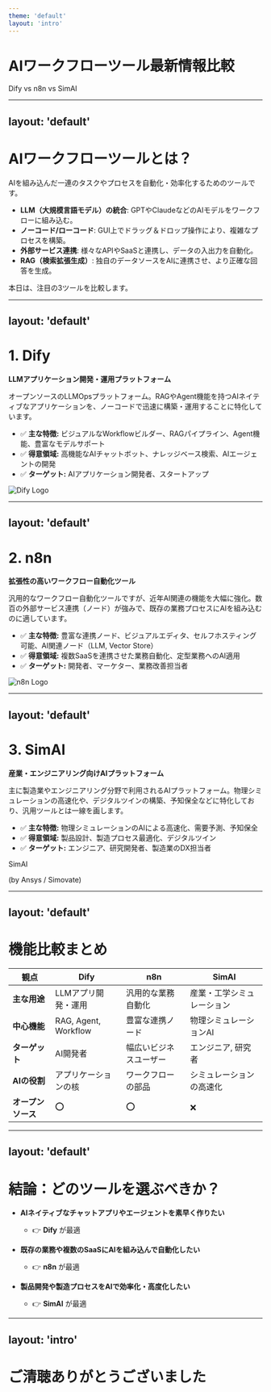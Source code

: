 ```yaml
---
theme: 'default'
layout: 'intro'
---
```


# AIワークフローツール最新情報比較

Dify vs n8n vs SimAI

---
layout: 'default'
---

# AIワークフローツールとは？

AIを組み込んだ一連のタスクやプロセスを自動化・効率化するためのツールです。

- **LLM（大規模言語モデル）の統合**: GPTやClaudeなどのAIモデルをワークフローに組み込む。
- **ノーコード/ローコード**: GUI上でドラッグ＆ドロップ操作により、複雑なプロセスを構築。
- **外部サービス連携**: 様々なAPIやSaaSと連携し、データの入出力を自動化。
- **RAG（検索拡張生成）**: 独自のデータソースをAIに連携させ、より正確な回答を生成。

本日は、注目の3ツールを比較します。

---
layout: 'default'
---

# 1. Dify

<div class="flex items-center">
  <div class="w-2/3">
    <p class="text-xl"><strong>LLMアプリケーション開発・運用プラットフォーム</strong></p>
    <p>オープンソースのLLMOpsプラットフォーム。RAGやAgent機能を持つAIネイティブなアプリケーションを、ノーコードで迅速に構築・運用することに特化しています。</p>
    <ul class="mt-4">
      <li>✅ <strong>主な特徴:</strong> ビジュアルなWorkflowビルダー、RAGパイプライン、Agent機能、豊富なモデルサポート</li>
      <li>✅ <strong>得意領域:</strong> 高機能なAIチャットボット、ナレッジベース検索、AIエージェントの開発</li>
      <li>✅ <strong>ターゲット:</strong> AIアプリケーション開発者、スタートアップ</li>
    </ul>
  </div>
  <div class="w-1/3 p-4">
    <img src="https://dify.ai/logo/logo-light.svg" alt="Dify Logo" class="max-h-40 mx-auto">
  </div>
</div>

---
layout: 'default'
---

# 2. n8n

<div class="flex items-center">
  <div class="w-2/3">
    <p class="text-xl"><strong>拡張性の高いワークフロー自動化ツール</strong></p>
    <p>汎用的なワークフロー自動化ツールですが、近年AI関連の機能を大幅に強化。数百の外部サービス連携（ノード）が強みで、既存の業務プロセスにAIを組み込むのに適しています。</p>
    <ul class="mt-4">
      <li>✅ <strong>主な特徴:</strong> 豊富な連携ノード、ビジュアルエディタ、セルフホスティング可能、AI関連ノード（LLM, Vector Store）</li>
      <li>✅ <strong>得意領域:</strong> 複数SaaSを連携させた業務自動化、定型業務へのAI適用</li>
      <li>✅ <strong>ターゲット:</strong> 開発者、マーケター、業務改善担当者</li>
    </ul>
  </div>
  <div class="w-1/3 p-4">
    <img src="https://n8n.io/n8n-logo.svg" alt="n8n Logo" class="max-h-40 mx-auto">
  </div>
</div>

---
layout: 'default'
---

# 3. SimAI

<div class="flex items-center">
  <div class="w-2/3">
    <p class="text-xl"><strong>産業・エンジニアリング向けAIプラットフォーム</strong></p>
    <p>主に製造業やエンジニアリング分野で利用されるAIプラットフォーム。物理シミュレーションの高速化や、デジタルツインの構築、予知保全などに特化しており、汎用ツールとは一線を画します。</p>
    <ul class="mt-4">
      <li>✅ <strong>主な特徴:</strong> 物理シミュレーションのAIによる高速化、需要予測、予知保全</li>
      <li>✅ <strong>得意領域:</strong> 製品設計、製造プロセス最適化、デジタルツイン</li>
      <li>✅ <strong>ターゲット:</strong> エンジニア、研究開発者、製造業のDX担当者</li>
    </ul>
  </div>
  <div class="w-1/3 p-4">
    <p class="text-6xl text-center font-bold">SimAI</p>
    <p class="text-center text-sm">(by Ansys / Simovate)</p>
  </div>
</div>

---
layout: 'default'
---

# 機能比較まとめ

| 観点 | Dify | n8n | SimAI |
|---|---|---|---|
| **主な用途** | LLMアプリ開発・運用 | 汎用的な業務自動化 | 産業・工学シミュレーション |
| **中心機能** | RAG, Agent, Workflow | 豊富な連携ノード | 物理シミュレーションAI |
| **ターゲット** | AI開発者 | 幅広いビジネスユーザー | エンジニア, 研究者 |
| **AIの役割** | アプリケーションの核 | ワークフローの部品 | シミュレーションの高速化 |
| **オープンソース** | ⭕️ | ⭕️ | ❌ |

---
layout: 'default'
---

# 結論：どのツールを選ぶべきか？

- **AIネイティブなチャットアプリやエージェントを素早く作りたい**
  - 👉 **Dify** が最適

- **既存の業務や複数のSaaSにAIを組み込んで自動化したい**
  - 👉 **n8n** が最適

- **製品開発や製造プロセスをAIで効率化・高度化したい**
  - 👉 **SimAI** が最適

---
layout: 'intro'
---

# ご清聴ありがとうございました
